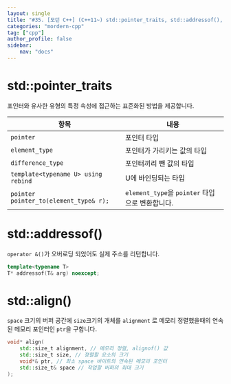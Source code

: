 ```yaml
---
layout: single
title: "#35. [모던 C++] (C++11~) std::pointer_traits, std::addressof(), std::align()"
categories: "mordern-cpp"
tag: ["cpp"]
author_profile: false
sidebar: 
    nav: "docs"
---
```


# std::pointer_traits

포인터와 유사한 유형의 특정 속성에 접근하는 표준화된 방법을 제공합니다.

|항목|내용|
|--|--|
|`pointer`|포인터 타입|
|`element_type`|포인터가 가리키는 값의 타입|
|`difference_type`|포인터끼리 뺀 값의 타입|
|`template<typename U> using rebind`|U에 바인딩되는 타입|
|`pointer pointer_to(element_type& r);`|`element_type`을 `pointer` 타입으로 변환합니다.|

# std::addressof()

`operator &()`가 오버로딩 되었어도 실제 주소를 리턴합니다.

```cpp
template<typename T>
T* addressof(T& arg) noexcept;
```

# std::align()

`space` 크기의 버퍼 공간에 `size`크기의 개체를 `alignment` 로 메모리 정렬했을때의 연속된 메모리 포인터인 `ptr`을 구합니다.

```cpp
void* align( 
    std::size_t alignment, // 메모리 정렬, alignof() 값
    std::size_t size, // 졍렬할 요소의 크기
    void*& ptr, // 최소 space 바이트의 연속된 메모리 포인터
    std::size_t& space // 작업할 버퍼의 최대 크기
);
```